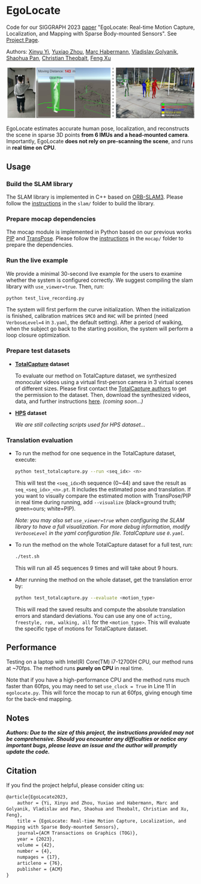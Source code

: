 # EgoLocate

Code for our SIGGRAPH 2023 [paper](https://arxiv.org/abs/2305.01599) "EgoLocate: Real-time Motion Capture, Localization, and Mapping with Sparse Body-mounted Sensors". See [Project Page](https://xinyu-yi.github.io/EgoLocate/).

Authors: [Xinyu Yi](https://xinyu-yi.github.io/), [Yuxiao Zhou](https://calciferzh.github.io/), [Marc Habermann](https://people.mpi-inf.mpg.de/~mhaberma/), [Vladislav Golyanik](https://people.mpi-inf.mpg.de/~golyanik/), [Shaohua Pan](https://shaohua-pan.github.io/), [Christian Theobalt](https://people.mpi-inf.mpg.de/~theobalt/), [Feng Xu](http://xufeng.site/)

<!--Affiliations: [Tsinghua University](https://www.tsinghua.edu.cn/), [ETH Zurich](https://ethz.ch/en.html), [Max Planck Institute for Informatics](https://www.mpi-inf.mpg.de/home/)-->

![teaser](pic/teaser.png)

EgoLocate estimates accurate human pose, localization, and reconstructs the scene in sparse 3D points **from 6 IMUs and a head-mounted camera**. Importantly, EgoLocate **does not rely on pre-scanning the scene**, and runs in **real time on CPU**.        

## Usage

### Build the SLAM library

The SLAM library is implemented in C++ based on [ORB-SLAM3](https://github.com/UZ-SLAMLab/ORB_SLAM3). Please follow the [instructions](slam/README.md) in the `slam/` folder to build the library. 

### Prepare mocap dependencies

The mocap module is implemented in Python based on our previous works [PIP](https://xinyu-yi.github.io/PIP/) and [TransPose](https://xinyu-yi.github.io/TransPose/).  Please follow the [instructions](mocap/README.md) in the `mocap/` folder to prepare the dependencies. 

### Run the live example

We provide a minimal 30-second live example for the users to examine whether the system is configured correctly. We suggest compiling the slam library with `use_viewer=true`. Then, run:

```bash
python test_live_recording.py
```

The system will first perform the curve initialization. When the initialization is finished, calibration matrices `SMC0` and `RHC` will be printed (need `VerboseLevel=4` in `3.yaml`, the default setting). After a period of walking, when the subject go back to the starting position, the system will perform a loop closure optimization.

### Prepare test datasets

- **[TotalCapture](https://cvssp.org/data/totalcapture/) dataset**

  To evaluate our method on TotalCapture dataset, we synthesized monocular videos using a virtual first-person camera in 3 virtual scenes of different sizes. Please first contact the [TotalCapture authors](https://cvssp.org/data/totalcapture/#License) to get the permission to the dataset. Then, download the synthesized videos, data, and further instructions [here](). *(coming soon...)*

- **[HPS](https://virtualhumans.mpi-inf.mpg.de/hps/download_and_license.html) dataset**

  *We are still collecting scripts used for HPS dataset...*

### Translation evaluation

- To run the method for one sequence in the TotalCapture dataset, execute:

  ```bash
  python test_totalcapture.py --run <seq_idx> <n>
  ```

  This will test the `<seq_idx>`th sequence (0~44) and save the result as `seq_<seq_idx>_<n>.pt`. It includes the estimated pose and translation. If you want to visually compare the estimated motion with TransPose/PIP in real time during running, add `--visualize` (black=ground truth; green=ours; white=PIP).  

  *Note: you may also set `use_viewer=true` when configuring the SLAM library to have a full visualization. For more debug information, modify `VerboseLevel` in the yaml configuration file. TotalCapture use `0.yaml`.*

- To run the method on the whole TotalCapture dataset for a full test, run:

  ```bash
  ./test.sh
  ```

  This will run all 45 sequences 9 times and will take about 9 hours. 

- After running the method on the whole dataset, get the translation error by:

  ```bash
  python test_totalcapture.py --evaluate <motion_type>
  ```

  This will read the saved results and compute the absolute translation errors and standard deviations. You can use any one of `acting, freestyle, rom, walking, all` for the `<motion_type>`. This will evaluate the specific type of motions for TotalCapture dataset.

## Performance

Testing on a laptop with Intel(R) Core(TM) i7-12700H CPU, our method runs at ~70fps. The method runs **purely on CPU** in real time.

Note that if you have a high-performance CPU and the method runs much faster than 60fps, you may need to set `use_clock = True` in Line 11 in `egolocate.py`. This will force the mocap to run at 60fps, giving enough time for the back-end mapping.

## Notes

***Authors: Due to the size of this project, the instructions provided may not be comprehensive. Should you encounter any difficulties or notice any important bugs, please leave an issue and the author will promptly update the code.*** 

## Citation

If you find the project helpful, please consider citing us:

```
@article{EgoLocate2023,
    author = {Yi, Xinyu and Zhou, Yuxiao and Habermann, Marc and Golyanik, Vladislav and Pan, Shaohua and Theobalt, Christian and Xu, Feng},
    title = {EgoLocate: Real-time Motion Capture, Localization, and Mapping with Sparse Body-mounted Sensors},
    journal={ACM Transactions on Graphics (TOG)},
    year = {2023},
    volume = {42},
    number = {4},
    numpages = {17},
    articleno = {76},
    publisher = {ACM}
}
```


